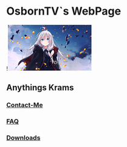 # OsbornTV`s WebPage

!![Thumbnail](thumbnail.png)

## Anythings Krams

### [Contact-Me](https://osborntv.github.io/about/contact-me.html "Contact-Me")

### [FAQ](https://osborntv.github.io/faq/faq.html "FAQ")

### [Downloads](https://osborntv.github.io/download/download.html "Downloads")

